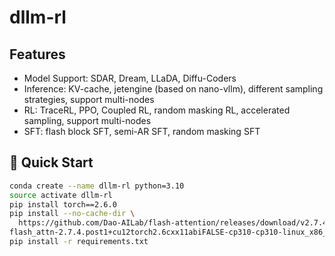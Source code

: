 # dllm-rl


## Features 

- Model Support: SDAR, Dream, LLaDA, Diffu-Coders
- Inference: KV-cache, jetengine (based on nano-vllm), different sampling strategies, support multi-nodes
- RL: TraceRL, PPO, Coupled RL, random masking RL, accelerated sampling, support multi-nodes
- SFT: flash block SFT, semi-AR SFT, random masking SFT


## 🚀 Quick Start

```bash
conda create --name dllm-rl python=3.10
source activate dllm-rl
pip install torch==2.6.0
pip install --no-cache-dir \
  https://github.com/Dao-AILab/flash-attention/releases/download/v2.7.4.post1/\
flash_attn-2.7.4.post1+cu12torch2.6cxx11abiFALSE-cp310-cp310-linux_x86_64.whl
pip install -r requirements.txt
```
